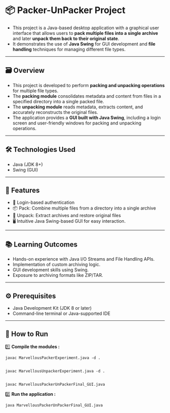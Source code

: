 # <h1>📦 Packer-UnPacker Project </h1>

- This project is a Java-based desktop application with a graphical user interface that allows users to **pack multiple files into a single archive** and later **unpack them back to their original state**.  
- It demonstrates the use of **Java Swing** for GUI development and **file handling** techniques for managing different file types.

---
## 🗃️ Overview


- This project is developed to perform **packing and unpacking operations** for multiple file types.  
- The **packing module** consolidates metadata and content from files in a specified directory into a single packed file.  
- The **unpacking module** reads metadata, extracts content, and accurately reconstructs the original files.  
- The application provides a **GUI built with Java Swing**, including a login screen and user-friendly windows for packing and unpacking operations.

---
## 🛠 Technologies Used
- Java (JDK 8+)
- Swing (GUI)

---


## 💫 Features


- 🔑 Login-based authentication  
- 📦 Pack: Combine multiple files from a directory into a single archive  
- 📂 Unpack: Extract archives and restore original files  
- 🖥️ Intuitive Java Swing-based GUI for easy interaction.

---

## 📚 Learning Outcomes
- Hands-on experience with Java I/O Streams and File Handling APIs.
- Implementation of custom archiving logic.
- GUI development skills using Swing.
- Exposure to archiving formats like ZIP/TAR.
----


## ⚙️ Prerequisites


- Java Development Kit (JDK 8 or later)  
- Command-line terminal or Java-supported IDE

---
## 🚀 How to Run  

1️⃣ **Compile the modules :**
    
    javac MarvellousPackerExperiment.java -d .


    javac MarvellousUnpackerExperiment.java -d .


    javac MarvellousPackerUnPackerFinal_GUI.java

2️⃣ **Run the application :**

    
    java MarvellousPackerUnPackerFinal_GUI.java




